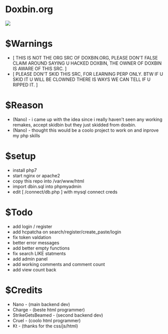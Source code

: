 # Doxbin.org

<img src="https://i.imgur.com/tbMwxXN.png"></img>

# $Warnings
* [ THIS IS NOT THE ORG SRC OF DOXBIN.ORG, PLEASE DON'T FALSE CLAIM AROUND SAYING U HACKED DOXBIN, THE OWNER OF DOXBIN IS AWARE OF THIS SRC. ]
* [ PLEASE DON'T SKID THIS SRC, FOR LEARNING PERP ONLY. BTW IF U SKID IT U WILL BE CLOWNED THERE IS WAYS WE CAN TELL IF U RIPPED IT. ]

# $Reason
* (Nano) - i came up with the idea since i really haven't seen any working remakes, accept skidbin but they just skidded from doxbin.
* (Nano) - thought this would be a coolo project to work on and inprove my php skills 

# $setup
* install php7
* start nginx or apache2
* copy this repo into /var/www/html
* import dbin.sql into phpmyadmin
* edit [ /connect/db.php ] with mysql connect creds

# $Todo
 - add login / register 
 - add hcpatcha on search/register/create_paste/login
 - fix token valdation
 - better error messages
 - add better empty functions
 - fix search LIKE statments
 - add admin panel 
 - add working comments and comment count
 - add view count back

# $Credits
* Nano - (main backend dev)
* Charge - (beste html programmer)
* StrikeGetsBeamed - (second backend dev)
* Cruel - (coolo html programmer)
* Kt - (thanks for the css/js/html)



